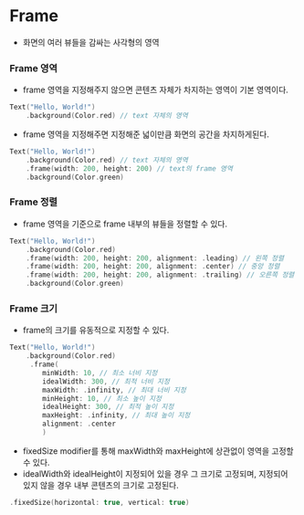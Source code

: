 # Frame
- 화면의 여러 뷰들을 감싸는 사각형의 영역

### Frame 영역
- frame 영역을 지정해주지 않으면 콘텐츠 자체가 차지하는 영역이 기본 영역이다.
```swift
Text("Hello, World!")
    .background(Color.red) // text 자체의 영역
```
- frame 영역을 지정해주면 지정해준 넓이만큼 화면의 공간을 차지하게된다.
```swift
Text("Hello, World!")
    .background(Color.red) // text 자체의 영역
    .frame(width: 200, height: 200) // text의 frame 영역
    .background(Color.green)
```

### Frame 정렬
- frame 영역을 기준으로 frame 내부의 뷰들을 정렬할 수 있다.
```swift
Text("Hello, World!")
    .background(Color.red)
    .frame(width: 200, height: 200, alignment: .leading) // 왼쪽 정렬
    .frame(width: 200, height: 200, alignment: .center) // 중앙 정렬
    .frame(width: 200, height: 200, alignment: .trailing) // 오른쪽 정렬
    .background(Color.green)
```

### Frame 크기
- frame의 크기를 유동적으로 지정할 수 있다.
```swift
Text("Hello, World!")
    .background(Color.red)
     .frame(
        minWidth: 10, // 최소 너비 지정
        idealWidth: 300, // 최적 너비 지정
        maxWidth: .infinity, // 최대 너비 지정
        minHeight: 10, // 최소 높이 지정
        idealHeight: 300, // 최적 높이 지정
        maxHeight: .infinity, // 최대 높이 지정
        alignment: .center
        )
```
- fixedSize modifier를 통해 maxWidth와 maxHeight에 상관없이 영역을 고정할 수 있다.
-  idealWidth와 idealHeight이 지정되어 있을 경우 그 크기로 고정되며, 지정되어 있지 않을 경우 내부 콘텐츠의 크기로 고정된다.
```swift
.fixedSize(horizontal: true, vertical: true)
```
